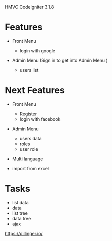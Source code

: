 HMVC Codeigniter 3.1.8

# Features
  - Front Menu
    - login with google

  - Admin Menu (Sign in to get into Admin Menu )
    - users list

# Next Features
  - Front Menu
    - Register
    - login with facebook

  - Admin Menu
    - users data
    - roles
    - user role

  - Multi language
  - import from excel

# Tasks
  - list data
  - data
  - list tree
  - data tree
  - ajax

https://dillinger.io/

